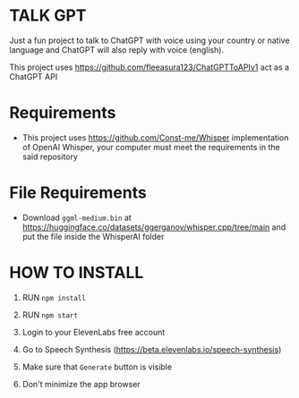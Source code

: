# TALK GPT
Just a fun project to talk to ChatGPT with voice using your country or native language and ChatGPT will also reply with voice (english).

This project uses https://github.com/fleeasura123/ChatGPTToAPIv1 act as a ChatGPT API

# Requirements
* This project uses https://github.com/Const-me/Whisper implementation of OpenAI Whisper, your computer must meet the requirements in the said repository

# File Requirements
* Download ```ggml-medium.bin``` at https://huggingface.co/datasets/ggerganov/whisper.cpp/tree/main and put the file inside the WhisperAI folder

# HOW TO INSTALL

1. RUN ```npm install```

2. RUN ```npm start```

3. Login to your ElevenLabs free account

4. Go to Speech Synthesis (https://beta.elevenlabs.io/speech-synthesis)

5. Make sure that ```Generate``` button is visible

6. Don't minimize the app browser
